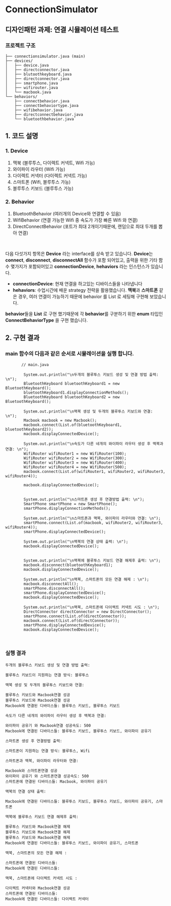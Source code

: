 # ConnectionSimulator
## 디자인패턴 과제: 연결 시뮬레이션 테스트

### 프로젝트 구조 

```
├── connectionsimulator.java (main)
├── devices/
│   ├── device.java
│   ├── directconnector.java
│   ├── blutoothkeyboard.java
│   ├── directconnector.java
│   ├── smartphone.java
│   ├── wifirouter.java
│   └── macbook.java
└── behaviors/
    ├── connectbehavior.java
    ├── connectbehaviortype.java
    ├── wifibehavior.java
    ├── directconnectbehavior.java
    └── bluetoothbehavior.java`
```



## 1.  코드 설명

### 1. Device
1. 맥북 (블루투스, 다이렉트 커넥트, Wifi 가능)
2. 와이파이 라우터 (Wifi 가능)
3. 다이렉트 커넥터 (다이렉트 커넥트 가능)
4. 스마트폰 (Wifi, 블루투스 가능)
5. 블루투스 키보드 (블루투스 가능)

### 2. Behavior
1. BluetoothBehavior (여러개의 Device와 연결할 수 있음)
2. WifiBehavior (연결 가능한 Wifi 중 속도가 가장 빠른 Wifi 와 연결)
3. DirectConnectBehavior (포트가 최대 2개이기때문에, 랜덤으로 최대 두개를 뽑아 연결)


<br>

다음 다섯가지 항목은 **Device** 라는 interface를 상속 받고 있습니다.
**Device**는 **connect**, **disconnect**, **disconnectAll** 함수가 포함 되어있고, 출력을 위한 기타 함수 몇가지가 포함되어있고
**connectionDevice**, **hehaviors** 라는 인스턴스가 있습니다.

- **connectionDevice**:  현재 연결을 하고있는 디바이스들을 나타냅니다
-  **hehaviors**: 수업시간에 배운 strategy 전략을 활용했습니다. **맥북**과 **스마트폰** 같은 경우,
여러 연결이 가능하기 때문에 behavior 를 List 로 세팅해 구현해 보았습니다.

**behavior**들을 **List** 로 구현 했기때문에 각 **behavior**를 구분하기 위한 **enum** 타입인 **ConnectBehaviorType** 을 구현 했습니다.


## 2.  구현 결과

### main 함수의 다음과 같은 순서로 시뮬레이션을 실행 합니다.

```
       // main.java

        System.out.println("\n두개의 블루투스 키보드 생성 및 연결 방법 출력: \n");
        BluetoothKeyboard bluetoothKeyboard1 = new BluetoothKeyboard();
        bluetoothKeyboard1.displayConnectionMethods();
        BluetoothKeyboard bluetoothKeyboard2 = new BluetoothKeyboard();

        System.out.println("\n맥북 생성 및 두개의 블루투스 키보드와 연결: \n");
        Macbook macbook = new Macbook();
        macbook.connect(List.of(bluetoothKeyboard1, bluetoothKeyboard2));
        macbook.displayConnectedDevice();

        System.out.println("\n속도가 다른 네개의 와이파이 라우터 생성 후 맥북과 연결: \n");
        WifiRouter wifiRouter1 = new WifiRouter(100);
        WifiRouter wifiRouter2 = new WifiRouter(300);
        WifiRouter wifiRouter3 = new WifiRouter(400);
        WifiRouter wifiRouter4 = new WifiRouter(500);
        macbook.connect(List.of(wifiRouter1, wifiRouter2, wifiRouter3, wifiRouter4));
        
        macbook.displayConnectedDevice();


        System.out.println("\n스마트폰 생성 후 연결방법 출력: \n");
        SmartPhone smartPhone = new SmartPhone();
        smartPhone.displayConnectionMethods();

        System.out.println("\n스마트폰과 맥북, 와이파이 라우터와 연결: \n");
        smartPhone.connect(List.of(macbook, wifiRouter2, wifiRouter3, wifiRouter4));
        smartPhone.displayConnectedDevice();

        System.out.println("\n맥북의 연결 상태 출력: \n");
        macbook.displayConnectedDevice();


        System.out.println("\n맥북에 블루투스 키보드 연결 해제후 출력: \n");
        macbook.disconnect(bluetoothKeyboard1);
        macbook.displayConnectedDevice();

        System.out.println("\n맥북, 스마트폰의 모든 연결 해제 : \n");
        macbook.disconnectAll();
        smartPhone.disconnectAll();
        smartPhone.displayConnectedDevice();
        macbook.displayConnectedDevice();

        System.out.println("\n맥북, 스마트폰에 다이렉트 커넥트 시도 : \n");
        DirectConnector directConnector = new DirectConnector();
        smartPhone.connect(List.of(directConnector));
        macbook.connect(List.of(directConnector));
        smartPhone.displayConnectedDevice();
        macbook.displayConnectedDevice();

```
<br>

### 실행 결과

```
두개의 블루투스 키보드 생성 및 연결 방법 출력: 

블루투스 키보드이 지원하는 연결 방식: 블루투스

맥북 생성 및 두개의 블루투스 키보드와 연결: 

블루투스 키보드와 Macbook연결 성공
블루투스 키보드와 Macbook연결 성공
Macbook에 연결된 디바이스들: 블루투스 키보드, 블루투스 키보드

속도가 다른 네개의 와이파이 라우터 생성 후 맥북과 연결: 

와이파이 공유기 와 Macbook연결 성공속도: 500
Macbook에 연결된 디바이스들: 블루투스 키보드, 블루투스 키보드, 와이파이 공유기

스마트폰 생성 후 연결방법 출력: 

스마트폰이 지원하는 연결 방식: 블루투스, Wifi

스마트폰과 맥북, 와이파이 라우터와 연결: 

Macbook와 스마트폰연결 성공
와이파이 공유기 와 스마트폰연결 성공속도: 500
스마트폰에 연결된 디바이스들: Macbook, 와이파이 공유기

맥북의 연결 상태 출력: 

Macbook에 연결된 디바이스들: 블루투스 키보드, 블루투스 키보드, 와이파이 공유기, 스마트폰

맥북에 블루투스 키보드 연결 해제후 출력: 

블루투스 키보드와 Macbook연결 해제
블루투스 키보드와 Macbook연결 해제
블루투스 키보드와 Macbook연결 해제
Macbook에 연결된 디바이스들: 블루투스 키보드, 와이파이 공유기, 스마트폰

맥북, 스마트폰의 모든 연결 해제 : 

스마트폰에 연결된 디바이스들: 
Macbook에 연결된 디바이스들: 

맥북, 스마트폰에 다이렉트 커넥트 시도 : 

다이렉트 커넥터와 Macbook연결 성공
스마트폰에 연결된 디바이스들: 
Macbook에 연결된 디바이스들: 다이렉트 커넥터

```


